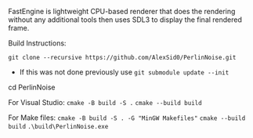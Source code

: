 FastEngine is lightweight CPU-based renderer that does the rendering without any additional tools then uses SDL3 to display the final rendered frame.

Build Instructions:

```git clone --recursive https://github.com/AlexSid0/PerlinNoise.git```

* If this was not done previously use ```git submodule update --init```

cd PerlinNoise

For Visual Studio:
```cmake -B build -S .```
```cmake --build build```

For Make files:
```cmake -B build -S . -G "MinGW Makefiles"```
```cmake --build build```
```.\build\PerlinNoise.exe```